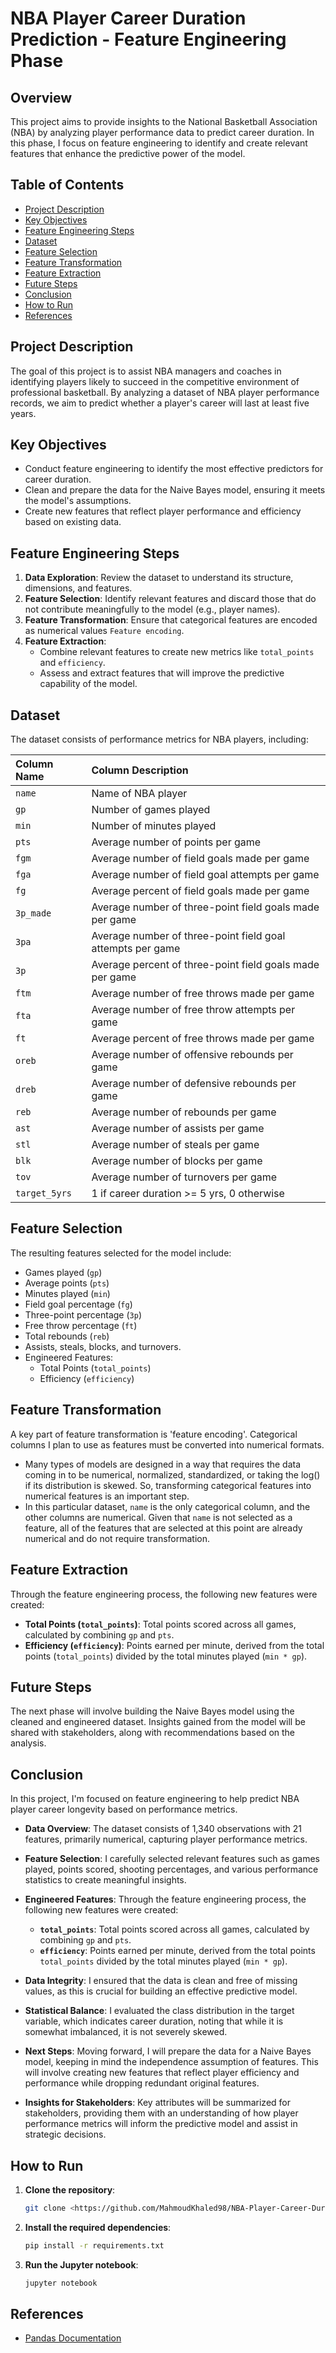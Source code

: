 # NBA Player Career Duration Prediction - Feature Engineering Phase


## Overview
This project aims to provide insights to the National Basketball Association (NBA) by analyzing player performance data to predict career duration. In this phase, I focus on feature engineering to identify and create relevant features that enhance the predictive power of the model.
## Table of Contents
- [Project Description](#project-description)
- [Key Objectives](#key-objectives)
- [Feature Engineering Steps](#feature-engineering-steps)
- [Dataset](#dataset)
- [Feature Selection](#feature-selection)
- [Feature Transformation](#feature-transformation)
- [Feature Extraction](#feature-extraction)
- [Future Steps](#future-steps)
- [Conclusion](#conclusion)
- [How to Run](#how-to-run)
- [References](#references)

## Project Description
The goal of this project is to assist NBA managers and coaches in identifying players likely to succeed in the competitive environment of professional basketball. By analyzing a dataset of NBA player performance records, we aim to predict whether a player's career will last at least five years.

## Key Objectives
- Conduct feature engineering to identify the most effective predictors for career duration.
- Clean and prepare the data for the Naive Bayes model, ensuring it meets the model's assumptions.
- Create new features that reflect player performance and efficiency based on existing data.

## Feature Engineering Steps
1. **Data Exploration**: Review the dataset to understand its structure, dimensions, and features.
2. **Feature Selection**: Identify relevant features and discard those that do not contribute meaningfully to the model (e.g., player names).
3. **Feature Transformation**: Ensure that categorical features are encoded as numerical values `Feature encoding`.
4. **Feature Extraction**: 
   - Combine relevant features to create new metrics like `total_points` and `efficiency`.
   - Assess and extract features that will improve the predictive capability of the model.

## Dataset
The dataset consists of performance metrics for NBA players, including:

|Column Name|Column Description|
|:---|:-------|
|`name`|Name of NBA player|
|`gp`|Number of games played|
|`min`|Number of minutes played|
|`pts`|Average number of points per game|
|`fgm`|Average number of field goals made per game|
|`fga`|Average number of field goal attempts per game|
|`fg`|Average percent of field goals made per game|
|`3p_made`|Average number of three-point field goals made per game|
|`3pa`|Average number of three-point field goal attempts per game|
|`3p`|Average percent of three-point field goals made per game|
|`ftm`|Average number of free throws made per game|
|`fta`|Average number of free throw attempts per game|
|`ft`|Average percent of free throws made per game|
|`oreb`|Average number of offensive rebounds per game|
|`dreb`|Average number of defensive rebounds per game|
|`reb`|Average number of rebounds per game|
|`ast`|Average number of assists per game|
|`stl`|Average number of steals per game|
|`blk`|Average number of blocks per game|
|`tov`|Average number of turnovers per game|
|`target_5yrs`|1 if career duration >= 5 yrs, 0 otherwise|


## Feature Selection
The resulting features selected for the model include:
- Games played (`gp`)
- Average points (`pts`)
- Minutes played (`min`)
- Field goal percentage (`fg`)
- Three-point percentage (`3p`)
- Free throw percentage (`ft`)
- Total rebounds (`reb`)
- Assists, steals, blocks, and turnovers.
- Engineered Features: 
  - Total Points (`total_points`)
  - Efficiency (`efficiency`)

## Feature Transformation
A key part of feature transformation is 'feature encoding'. Categorical columns I plan to use as features must be converted into numerical formats.

- Many types of models are designed in a way that requires the data coming in to be numerical, normalized, standardized, or taking the log() if its distribution is skewed. So, transforming categorical features into numerical features is an important step. 
- In this particular dataset, `name` is the only categorical column, and the other columns are numerical. Given that `name` is not selected as a feature, all of the features that are selected at this point are already numerical and do not require transformation. 

## Feature Extraction
Through the feature engineering process, the following new features were created:
- **Total Points (`total_points`)**: Total points scored across all games, calculated by combining `gp` and `pts`.
- **Efficiency (`efficiency`)**: Points earned per minute, derived from the total points (`total_points`) divided by the total minutes played (`min * gp`).

## Future Steps
The next phase will involve building the Naive Bayes model using the cleaned and engineered dataset. Insights gained from the model will be shared with stakeholders, along with recommendations based on the analysis.

## Conclusion

In this project, I'm focused on feature engineering to help predict NBA player career longevity based on performance metrics. 

- **Data Overview**: The dataset consists of 1,340 observations with 21 features, primarily numerical, capturing player performance metrics.

- **Feature Selection**: I carefully selected relevant features such as games played, points scored, shooting percentages, and various performance statistics to create meaningful insights.

- **Engineered Features**:
Through the feature engineering process, the following new features were created:
  - **`total_points`**: Total points scored across all games, calculated by combining `gp` and `pts`.
  - **`efficiency`**: Points earned per minute, derived from the total points `total_points` divided by the total minutes played (`min * gp`).

- **Data Integrity**: I ensured that the data is clean and free of missing values, as this is crucial for building an effective predictive model.

- **Statistical Balance**: I evaluated the class distribution in the target variable, which indicates career duration, noting that while it is somewhat imbalanced, it is not severely skewed.

- **Next Steps**: Moving forward, I will prepare the data for a Naive Bayes model, keeping in mind the independence assumption of features. This will involve creating new features that reflect player efficiency and performance while dropping redundant original features.

- **Insights for Stakeholders**: Key attributes will be summarized for stakeholders, providing them with an understanding of how player performance metrics will inform the predictive model and assist in strategic decisions.
## How to Run

1. **Clone the repository**:

    ```bash
    git clone <https://github.com/MahmoudKhaled98/NBA-Player-Career-Duration-Prediction-Feature-Engineering-Phase.git>
    ```

2. **Install the required dependencies**:

    ```bash
    pip install -r requirements.txt
    ```

3. **Run the Jupyter notebook**:

    ```bash
    jupyter notebook
    
## References
- [Pandas Documentation](https://pandas.pydata.org/)
